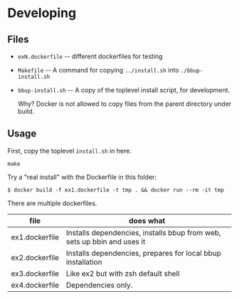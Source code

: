 # Developing

## Files

- `exN.dockerfile` -- different dockerfiles for testing
- `Makefile` -- A command for copying `../install.sh` into `./bbup-install.sh`
- `bbup-install.sh` -- A copy of the toplevel install script, for development.

    Why?
    Docker is not allowed to copy files from the parent directory under
    build.

## Usage

First, copy the toplevel `install.sh` in here.

    make

Try a "real install" with the Dockerfile in this folder:

    $ docker build -f ex1.dockerfile -t tmp . && docker run --rm -it tmp

There are multiple dockerfiles.

| file           | does what                                                               |
|----------------|-------------------------------------------------------------------------|
| ex1.dockerfile | Installs dependencies, installs bbup from web, sets up bbin and uses it |
| ex2.dockerfile | Installs dependencies, prepares for local bbup installation             |
| ex3.dockerfile | Like ex2 but with zsh default shell                                     |
| ex4.dockerfile | Dependencies only.                                                      |

